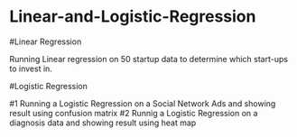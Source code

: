 # Linear-and-Logistic-Regression

#Linear Regression

Running Linear regression on 50 startup data to determine which start-ups to invest in.

#Logistic Regression

#1 Running a Logistic Regression on a Social Network Ads and showing result using confusion matrix
#2 Runnig a Logistic Regression on a diagnosis data and showing result using heat map

